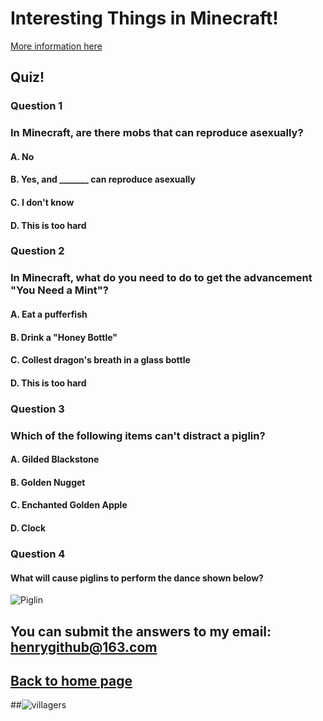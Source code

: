 # Interesting Things in Minecraft!
[More information here](https://minecraft.fandom.com/wiki/Minecraft)

## Quiz!
### Question 1
### In Minecraft, are there mobs that can reproduce asexually?
#### A. No
#### B. Yes, and _______ can reproduce asexually
#### C. I don't know
#### D. This is too hard
### Question 2
### In Minecraft, what do you need to do to get the advancement "You Need a Mint"?
#### A. Eat a pufferfish
#### B. Drink a "Honey Bottle"
#### C. Collest dragon's breath in a glass bottle
#### D. This is too hard
### Question 3 
### Which of the following items can't distract a piglin?
#### A. Gilded Blackstone
#### B. Golden Nugget
#### C. Enchanted Golden Apple
#### D. Clock
### Question 4
#### What will cause piglins to perform the dance shown below?
![Piglin](https://henrypersonalweb.github.io/pictures/piglin.gif)
## You can submit the answers to my email: henrygithub@163.com
## [Back to home page](https://henrypersonalweb.github.io/home)

##![villagers](https://henrypersonalweb.github.io/pictures/villagers.gif)

